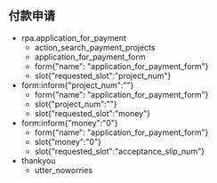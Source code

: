 ## 付款申请
* rpa.application_for_payment
  - action_search_payment_projects
  - application_for_payment_form
  - form{"name": "application_for_payment_form"}
  - slot{"requested_slot":"project_num"}
* form:inform{"project_num":""}
  - form{"name": "application_for_payment_form"}
  - slot{"project_num":""}
  - slot{"requested_slot":"money"}
* form:inform{"money":"0"}
  - form{"name": "application_for_payment_form"}
  - slot{"money":"0"}
  - slot{"requested_slot":"acceptance_slip_num"}
* thankyou
  - utter_noworries
